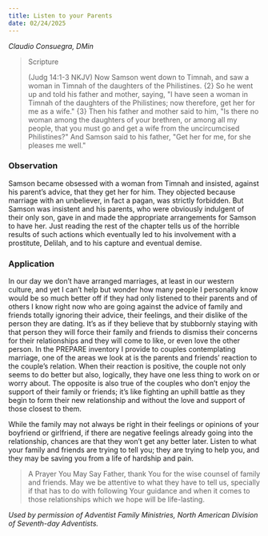 ```yaml
---
title: Listen to your Parents
date: 02/24/2025
---
```


_Claudio Consuegra, DMin_

> <p>Scripture</p>
> (Judg 14:1-3 NKJV) Now Samson went down to Timnah, and saw a woman in Timnah of the daughters of the Philistines. {2} So he went up and told his father and mother, saying, "I have seen a woman in Timnah of the daughters of the Philistines; now therefore, get her for me as a wife." {3} Then his father and mother said to him, "Is there no woman among the daughters of your brethren, or among all my people, that you must go and get a wife from the uncircumcised Philistines?" And Samson said to his father, "Get her for me, for she pleases me well."

### Observation

Samson became obsessed with a woman from Timnah and insisted, against his parent’s advice, that they get her for him. They objected because marriage with an unbeliever, in fact a pagan, was strictly forbidden. But Samson was insistent and his parents, who were obviously indulgent of their only son, gave in and made the appropriate arrangements for Samson to have her. Just reading the rest of the chapter tells us of the horrible results of such actions which eventually led to his involvement with a prostitute, Delilah, and to his capture and eventual demise.

### Application

In our day we don’t have arranged marriages, at least in our western culture, and yet I can’t help but wonder how many people I personally know would be so much better off if they had only listened to their parents and of others I know right now who are going against the advice of family and friends totally ignoring their advice, their feelings, and their dislike of the person they are dating. It’s as if they believe that by stubbornly staying with that person they will force their family and friends to dismiss their concerns for their relationships and they will come to like, or even love the other person. In the PREPARE inventory I provide to couples contemplating marriage, one of the areas we look at is the parents and friends’ reaction to the couple’s relation. When their reaction is positive, the couple not only seems to do better but also, logically, they have one less thing to work on or worry about. The opposite is also true of the couples who don’t enjoy the support of their family or friends; it’s like fighting an uphill battle as they begin to form their new relationship and without the love and support of those closest to them.

While the family may not always be right in their feelings or opinions of your boyfriend or girlfriend, if there are negative feelings already going into the relationship, chances are that they won’t get any better later. Listen to what your family and friends are trying to tell you; they are trying to help you, and they may be saving you from a life of hardship and pain.

> <callout>A Prayer You May Say</callout>
> Father, thank You for the wise counsel of family and friends. May we be attentive to what they have to tell us, specially if that has to do with following Your guidance and when it comes to those relationships which we hope will be life-lasting.

_Used by permission of Adventist Family Ministries, North American Division of Seventh-day Adventists._